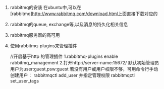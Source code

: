 1. rabbitmq的安装
    在ubuntu中,可以在[rabbitmq]<http://www.rabbitmq.com/download.html>上面直接下载对应的

2. rabbitmq的queue, exchange等,以及消息的持久化相关信息

3. rabbitmq服务器的高可用

4. 使用rabbitmq-plugins来管理插件

    //开启基于http 的管理插件
    1.rabbitmq-plugins enable rabbitmq_management
    2.打开http://server-name:15672/
    默认初始管理员用户为user:guest,psw:guest
    若没有用户或用户权限不够，可用命令行手动创建用户：
    rabbitmqctl add_user 并指定管理权限 rabbitmqctl set_user_tags
